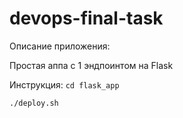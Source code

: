 # devops-final-task

Описание приложения:

Простая аппа с 1 эндпоинтом на Flask

Инструкция:
```cd flask_app```

```./deploy.sh```

